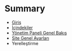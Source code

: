 # Summary

* [Giriş](README.md)
* [İçindekiler](ic-indekiler.md)
* [Yönetim Paneli Genel Bakış](yonetim-paneli-genel-bakis.md)
* [Site Genel Ayarları](site-genel-ayarlari.md)
* Yerelleştirme

